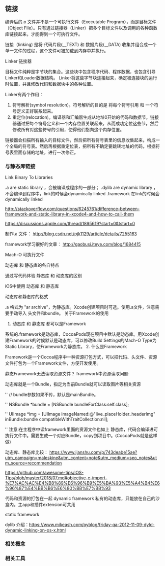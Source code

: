 ## 链接

编译后的.o 文件并不是一个可执行文件（Executable Program），而是目标文件（Object File）。只有通过链接器（Linker）把多个目标文件以及调用的各种函数库链接起来，才能得到一个可执行文件。

链接（linking) 是将 代码片段(__TEXT) 和 数据片段(__DATA) 收集并组合成一个单一文件的过程，这个文件可被加载到内存中并执行。


Linker 链接器

目标文件纯粹是字节块的集合。这些块中包含程序代码、程序数据，也包含引导Linker和Loader数据结构。
Linker将这些字节块连接起来，确定被连接块的运行时位置，并且修改代码和数据块中的各种位置。

Linker有两个作用：
1. 符号解析(symbol resolution)。符号解析的目的是 将每个符号引用 和 一个符号定义正好联系起来。
2. 重定位(relocation)。编译器和汇编器生成从地址0开始的代码和数据节。链接器通过把每个符号定义和一个内存位置关联起来，从而成功定位这些节，然后修改所有对这些符号的引用，使得他们指向这个内存位置。

链接器会扫描所有输入的目标文件，然后把所有符号表里的信息收集起来，构成一个全局的符号表。然后再根据重定位表，把所有不确定要跳转地址的代码，根据符号表里面存储的地址，进行一次修正。



### 与静态库链接



Link Binary To Libraries

.a  are static library ，会被编译成程序的一部分；
.dylib are dynamic library ，不会编译到程序中，link的时候会dynamically linked
.framework 在link的时候会dynamically linked

http://stackoverflow.com/questions/6245761/difference-between-framework-and-static-library-in-xcode4-and-how-to-call-them

https://discussions.apple.com/thread/1895619?start=0&tstart=0

制作.a 文件：
http://blog.csdn.net/pjk1129/article/details/7255163

framework学习很好的文章：
http://gaobusi.iteye.com/blog/1684415

Mach-O 可执行文件

动态库 和 静态库的各自特点

通过写代码体验 静态库 和 动态库的区别

iOS中使用 动态库 和 静态库

动态库和静态库的格式

.a 格式为 "ar archive"，为静态库。Xcode创建项目时可选。使用.a文件，注意需要手动导入 头文件和bundle。
关于Framework的使用

1. 动态库 和 静态库 都可以是Framework

系统的.framework是动态库，CocoaPods现在项目中默认是动态库。用Xcode创建Framework的时候默认是动态库，可以修改Build Settings的Mach-O Type为Static Library，使Framework为静态库。
2. 什么是Framework

Framework是一个Cocoa程序中一种资源打包方式，可以把代码、头文件、资源文件打包为一个Framework文件，方便开发使用。 

静态Framework无法读取资源文件？
framework中资源读取问题: 

动态库就是一个Bundle，指定为当前Bundle就可以读取图片等相关资源 

'' // bundle参数如果不传，默认是mainBundle。 

'' NSBundle *bundle = [NSBundle bundleForClass:self.class]; 

'' UIImage *img = [UIImage imageNamed:@"live_placeHolder_headerImg" inBundle:bundle compatibleWithTraitCollection:nil]; 

'' 注意:在主程序中读framework里面的资源文件也如上
静态库，代码会编译进可执行文件中。需要生成一个对应Bundle，copy到项目中。(CocoaPods就是这样做) 

动态库、静态库比较：
https://www.jianshu.com/p/743deabe15ae?utm_campaign=maleskine&utm_content=note&utm_medium=seo_notes&utm_source=recommendation

https://github.com/awesome-tips/iOS-Tips/blob/master/2018/07.md#objective-c-import-%E7%AC%AC%E4%B8%89%E6%96%B9%E5%BA%93%E5%A4%B4%E6%96%87%E4%BB%B6%E6%80%BB%E7%BB%93

代码和资源的打包在一起
dynamic framework
    私有的动态库，只能放在自己的沙盒内。主app和插件extension可共用

static framework

dylib 介绍：https://www.mikeash.com/pyblog/friday-qa-2012-11-09-dyld-dynamic-linking-on-os-x.html

### 相关概念



### 相关工具


